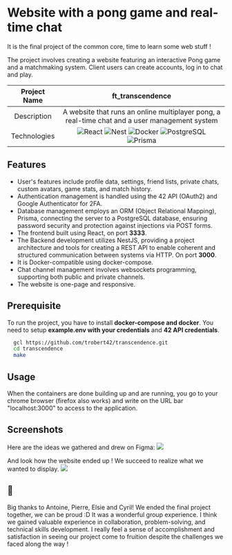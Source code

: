 # Website with a pong game and real-time chat

It is the final project of the common core, time to learn some web stuff !

The project involves creating a website featuring an interactive Pong game and a matchmaking system. Client users can create accounts, log in to chat and play.


|    Project Name    |                                                                       ft_transcendence                                                                      |
| :----------------: | :-------------------------------------------------------------------------------------------------------------------------------------------------: |
|    Description     |       A website that runs an online multiplayer pong, a real-time chat and a user management system                                       |
|    Technologies    |  <img alt="React" src="https://img.shields.io/badge/React-20232a.svg?logo=react&logoColor=%2361DAFB"> <img alt="Nest" src="https://img.shields.io/badge/nestjs-%23E0234E.svg?logo=nestjs&logoColor=white"> <img alt="Docker" src="https://img.shields.io/badge/docker-%230db7ed.svg?logo=docker&logoColor=white"> <img alt="PostgreSQL" src ="https://img.shields.io/badge/PostgreSQL-316192.svg?logo=postgresql&logoColor=white"> <img alt="Prisma" src="https://img.shields.io/badge/Prisma-3982CE?logo=Prisma&logoColor=white"> |

## Features 
- User's features include profile data, settings, friend lists, private chats, custom avatars, game stats, and match history.
- Authentication management is handled using the 42 API (OAuth2) and Google Authenticator for 2FA.
- Database management employs an ORM (Object Relational Mapping), Prisma, connecting the server to a PostgreSQL database, ensuring password security and protection against injections via POST forms.
- The frontend built using React, on port __3333__.
- The Backend development utilizes NestJS, providing a project architecture and tools for creating a REST API to enable coherent and structured communication between systems via HTTP. On port __3000__.
- It is Docker-compatible using docker-compose.
- Chat channel management involves websockets programming, supporting both public and private channels.
- The website is one-page and responsive.


## Prerequisite

To run the project, you have to install __docker-compose and docker__. You need to setup __example.env with your credentials__ and __42 API credentials__.


```bash
  gcl https://github.com/trobert42/transcendence.git
  cd transcendence
  make
```

## Usage

When the containers are done building up and are running, you go to your chrome browser (firefox also works) and write on the URL bar "localhost:3000" to access to the application.

## Screenshots
Here are the ideas we gathered and drew on Figma:
![](https://github.com/trobert42/transcendence/blob/main/transcendence_figma.png)

And look how the website ended up ! We succeed to realize what we wanted to display.
![](https://github.com/trobert42/transcendence/blob/main/transcendence_clip.gif)

## 💬
Big thanks to Antoine, Pierre, Elsie and Cyril! We ended the final project together, we can be proud :D
It was a wonderful group experience. I think we gained valuable experience in collaboration, problem-solving, and technical skills development. I really feel a sense of accomplishment and satisfaction in seeing our project come to fruition despite the challenges we faced along the way !
